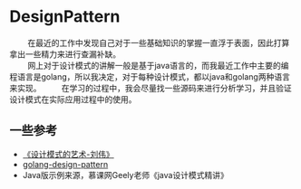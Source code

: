 
# DesignPattern

&emsp;&emsp; 在最近的工作中发现自己对于一些基础知识的掌握一直浮于表面，因此打算拿出一些精力来进行查漏补缺。  
&emsp;&emsp; 网上对于设计模式的讲解一般是基于java语言的，而我最近工作中主要的编程语言是golang，所以我决定，对于每种设计模式，都以java和golang两种语言来实现。
&emsp;&emsp; 在学习的过程中，我会尽量找一些源码来进行分析学习，并且验证设计模式在实际应用过程中的使用。

## 一些参考

- [《设计模式的艺术-刘伟》](https://blog.csdn.net/LoveLion/article/details/17517213)
- [golang-design-pattern](https://github.com/senghoo/golang-design-pattern)
- Java版示例来源，慕课网Geely老师《java设计模式精讲》